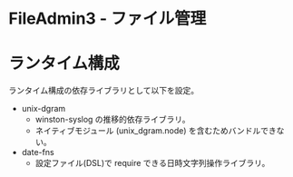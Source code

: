 FileAdmin3 - ファイル管理
========================

# ランタイム構成
ランタイム構成の依存ライブラリとして以下を設定。
* unix-dgram
  * winston-syslog の推移的依存ライブラリ。
  * ネイティブモジュール (unix_dgram.node) を含むためバンドルできない。
* date-fns
  * 設定ファイル(DSL)で require できる日時文字列操作ライブラリ。
